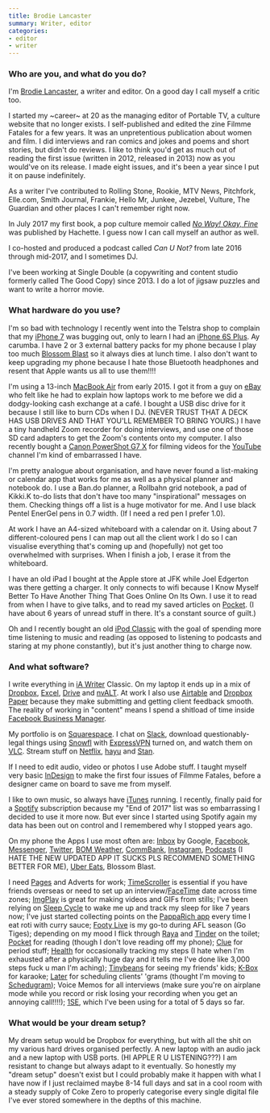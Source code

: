 ```yaml
---
title: Brodie Lancaster
summary: Writer, editor
categories:
- editor
- writer
---
```


### Who are you, and what do you do?

I'm [Brodie Lancaster](http://www.brodielancaster.com/ "Brodie's website."), a writer and editor. On a good day I call myself a critic too. 

I started my ~career~ at 20 as the managing editor of Portable TV, a culture website that no longer exists. I self-published and edited the zine Filmme Fatales for a few years. It was an unpretentious publication about women and film. I did interviews and ran comics and jokes and poems and short stories, but didn't do reviews. I like to think you'd get as much out of reading the first issue (written in 2012, released in 2013) now as you would've on its release. I made eight issues, and it's been a year since I put it on pause indefinitely.

As a writer I've contributed to Rolling Stone, Rookie, MTV News, Pitchfork, Elle.com, Smith Journal, Frankie, Hello Mr, Junkee, Jezebel, Vulture, The Guardian and other places I can't remember right now.

In July 2017 my first book, a pop culture memoir called [_No Way! Okay, Fine_](http://www.brodielancaster.com/#/book-1/ "Brodie's book.") was published by Hachette. I guess now I can call myself an author as well.

I co-hosted and produced a podcast called *Can U Not?* from late 2016 through mid-2017, and I sometimes DJ.

I've been working at Single Double (a copywriting and content studio formerly called The Good Copy) since 2013. I do a lot of jigsaw puzzles and want to write a horror movie.

### What hardware do you use?

I'm so bad with technology I recently went into the Telstra shop to complain that my [iPhone 7][iphone-7] was bugging out, only to learn I had an [iPhone 6S Plus][iphone-6s-plus]. Ay carumba. I have 2 or 3 external battery packs for my phone because I play too much [Blossom Blast][blossom-blast-saga-ios] so it always dies at lunch time. I also don't want to keep upgrading my phone because I hate those Bluetooth headphones and resent that Apple wants us all to use them!!!!

I'm using a 13-inch [MacBook Air][macbook-air] from early 2015. I got it from a guy on [eBay][] who felt like he had to explain how laptops work to me before we did a dodgy-looking cash exchange at a café. I bought a USB disc drive for it because I still like to burn CDs when I DJ. (NEVER TRUST THAT A DECK HAS USB DRIVES AND THAT YOU'LL REMEMBER TO BRING YOURS.) I have a tiny handheld Zoom recorder for doing interviews, and use one of those SD card adapters to get the Zoom's contents onto my computer. I also recently bought a [Canon PowerShot G7 X][powershot-g7-x] for filming videos for the [YouTube][] channel I'm kind of embarrassed I have.

I'm pretty analogue about organisation, and have never found a list-making or calendar app that works for me as well as a physical planner and notebook do. I use a Ban.do planner, a Rollbahn grid notebook, a pad of Kikki.K to-do lists that don't have too many "inspirational" messages on them. Checking things off a list is a huge motivator for me. And I use black Pentel EnerGel pens in 0.7 width. (If I need a red pen I prefer 1.0).

At work I have an A4-sized whiteboard with a calendar on it. Using about 7 different-coloured pens I can map out all the client work I do so I can visualise everything that's coming up and (hopefully) not get too overwhelmed with surprises. When I finish a job, I erase it from the whiteboard.

I have an old iPad I bought at the Apple store at JFK while Joel Edgerton was there getting a charger. It only connects to wifi because I Know Myself Better To Have Another Thing That Goes Online On Its Own. I use it to read from when I have to give talks, and to read my saved articles on [Pocket][]. (I have about 6 years of unread stuff in there. It's a constant source of guilt.)

Oh and I recently bought an old [iPod Classic][ipod-classic] with the goal of spending more time listening to music and reading (as opposed to listening to podcasts and staring at my phone constantly), but it's just another thing to charge now.

### And what software?

I write everything in [iA Writer][ia-writer-ios] Classic. On my laptop it ends up in a mix of [Dropbox][], [Excel][], [Drive][google-drive] and [nvALT][]. At work I also use [Airtable][] and [Dropbox Paper][dropbox-paper] because they make submitting and getting client feedback smooth. The reality of working in "content" means I spend a shitload of time inside [Facebook Business Manager][facebook-business-manager].

My portfolio is on [Squarespace][]. I chat on [Slack][], download questionably-legal things using [Snowfl][] with [ExpressVPN][] turned on, and watch them on [VLC][]. Stream stuff on [Netflix][], [hayu][] and [Stan][].

If I need to edit audio, video or photos I use Adobe stuff. I taught myself very basic [InDesign][] to make the first four issues of Filmme Fatales, before a designer came on board to save me from myself.

I like to own music, so always have [iTunes][] running. I recently, finally paid for a [Spotify][] subscription because my "End of 2017" list was so embarrassing I decided to use it more now. But ever since I started using Spotify again my data has been out on control and I remembered why I stopped years ago.

On my phone the Apps I use most often are: [Inbox][google-inbox-ios] by Google, [Facebook][facebook-ios], [Messenger][facebook-messenger-ios], [Twitter][twitter-ios], [BOM Weather][bom-weather-ios], [CommBank][commbank-ios], [Instagram][instagram-ios], [Podcasts][podcasts-ios] (I HATE THE NEW UPDATED APP IT SUCKS PLS RECOMMEND SOMETHING BETTER FOR ME), [Uber Eats][uber-eats-ios], Blossom Blast.

I need [Pages][pages-ios] and Adverts for work; [TimeScroller][timescroller-ios] is essential if you have friends overseas or need to set up an interview/[FaceTime][] date across time zones; [ImgPlay][imgplay-ios] is great for making videos and GIFs from stills; I've been relying on [Sleep Cycle][sleep-cycle-ios] to wake me up and track my sleep for like 7 years now; I've just started collecting points on the [PappaRich app][papparich-aus-ios] every time I eat roti with curry sauce; [Footy Live][footy-live-ios] is my go-to during AFL season (Go Tiges); depending on my mood I flick through [Raya][raya-ios] and [Tinder][tinder-ios] on the toilet; [Pocket][pocket-ios] for reading (though I don't love reading off my phone); [Clue][clue-ios] for period stuff; [Health][health-ios] for occasionally tracking my steps (I hate when I'm exhausted after a physically huge day and it tells me I've done like 3,000 steps fuck u man I'm aching); [Tinybeans][tinybeans-ios] for seeing my friends' kids; [K-Box][karaoke-k-box-ios] for karaoke; [Later][later-ios] for scheduling clients' 'grams (thought I'm moving to [Schedugram][skedsocial]); Voice Memos for all interviews (make sure you're on airplane mode while you record or risk losing your recording when you get an annoying call!!!!); [1SE][1-second-everyday-ios], which I've been using for a total of 5 days so far.

### What would be your dream setup?

My dream setup would be Dropbox for everything, but with all the shit on my various hard drives organised perfectly. A new laptop with an audio jack and a new laptop with USB ports. (HI APPLE R U LISTENING???) I am resistant to change but always adapt to it eventually. So honestly my "dream setup" doesn't exist but I could probably make it happen with what I have now if I just reclaimed maybe 8-14 full days and sat in a cool room with a steady supply of Coke Zero to properly categorise every single digital file I've ever stored somewhere in the depths of this machine.

[iphone-6s-plus]: https://en.wikipedia.org/wiki/IPhone_6s_Plus "A large smartphone."
[iphone-7]: https://en.wikipedia.org/wiki/IPhone_7 "A 4.7 inch iOS smartphone."
[ipod-classic]: https://www.apple.com/ipodclassic/ "A music player."
[macbook-air]: https://www.apple.com/macbook-air/ "A very thin laptop."
[powershot-g7-x]: https://en.wikipedia.org/wiki/Canon_PowerShot_G7_X "A 20 megapixel digital camera."
[1-second-everyday-ios]: https://itunes.apple.com/us/app/1-second-everyday/id587823548 "An app for capturing a second of video every day."
[airtable]: https://airtable.com/ "A service for organising data."
[blossom-blast-saga-ios]: https://itunes.apple.com/us/app/blossom-blast-saga/id973482525 "A flower-based matching game."
[bom-weather-ios]: https://itunes.apple.com/au/app/bom-weather/id1100096880 "A weather app."
[clue-ios]: https://itunes.apple.com/us/app/clue-health-period-tracker/id657189652 "A period and health tracking app."
[commbank-ios]: https://itunes.apple.com/au/app/commbank/id310251202?mt=8 "An app for the banking service."
[dropbox-paper]: https://www.dropbox.com/paper "A document collaboration service."
[dropbox]: https://www.dropbox.com/ "Online syncing and storage."
[ebay]: https://www.ebay.com/ "An auction service."
[excel]: https://products.office.com/en-us/excel "A spreadsheet application."
[expressvpn]: https://www.expressvpn.com/ "A VPN service."
[facebook-business-manager]: https://business.facebook.com/ "A tool for managing your business on Facebook."
[facebook-ios]: https://itunes.apple.com/us/app/facebook/id284882215 "An iPhone app for accessing Facebook."
[facebook-messenger-ios]: https://itunes.apple.com/us/app/facebook-messenger/id454638411 "A Facebook chat client app."
[facetime]: https://en.wikipedia.org/wiki/FaceTime "Mac and iOS software for easy video chatting."
[footy-live-ios]: https://itunes.apple.com/au/app/footy-live-afl-scores-stats/id306930083?mt=8 "An app for tracking AFL scores and stats."
[google-drive]: https://drive.google.com/ "A cloud storage service."
[google-inbox-ios]: https://itunes.apple.com/app/apple-store/id905060486 "A smart email client."
[hayu]: https://www.hayu.com/ "An on-demand reality TV service."
[health-ios]: https://www.apple.com/ios/health/ "An app built into iOS for tracking your health."
[ia-writer-ios]: https://itunes.apple.com/us/app/ia-writer/id392502056 "A focus-oriented writing application for iOS."
[imgplay-ios]: https://itunes.apple.com/us/app/imgplay-gif-maker/id989843523?mt=8 "An app for creating GIFs from videos."
[indesign]: https://www.adobe.com/products/indesign.html "A desktop/web publishing application."
[instagram-ios]: https://itunes.apple.com/us/app/instagram/id389801252 "A photo taking/sharing app."
[itunes]: https://www.apple.com/itunes/ "A jukebox application and online store."
[karaoke-k-box-ios]: https://itunes.apple.com/US/app/id954162699 "A karaoke app."
[later-ios]: https://itunes.apple.com/us/app/later/id784907999 "An app for scheduling Instagram posts."
[netflix]: https://www.netflix.com/ "A movie rental and streaming service."
[nvalt]: http://brettterpstra.com/projects/nvalt/ "A fork of Notational Velocity with extra features."
[pages-ios]: https://itunes.apple.com/us/app/pages/id361309726 "A word processor for iOS."
[papparich-aus-ios]: https://itunes.apple.com/au/app/papparich-aus-malaysian-food/id1150219568 "A loyalty app for a Malaysian restaurant in Australia."
[pocket-ios]: https://getpocket.com/ios/ "An app for the read-it-later service."
[pocket]: https://getpocket.com/ "A service for storing links to look at later on."
[podcasts-ios]: https://itunes.apple.com/us/app/podcasts/id525463029 "An app for listening to podcasts."
[raya-ios]: https://itunes.apple.com/us/app/raya/id957215308 "An app for the dating and networking service."
[skedsocial]: https://skedsocial.com/ "A service for scheduling Instagram posts."
[slack]: https://slack.com/ "A collaboration service."
[sleep-cycle-ios]: https://itunes.apple.com/us/app/sleep-cycle-alarm-clock/id320606217 "A sleep tracking and analysis app."
[snowfl]: https://snowfl.com/ "A torrent aggregator service."
[spotify]: https://www.spotify.com/us/ "A music streaming service."
[squarespace]: https://www.squarespace.com/ "A site hosting/creation service."
[stan]: https://www.stan.com.au/ "An on-demand streaming service."
[timescroller-ios]: https://itunes.apple.com/us/app/timescroller-time-zone-utility/id288013812 "A timezone and meeting planner app."
[tinder-ios]: https://itunes.apple.com/au/app/tinder/id547702041 "A dating app."
[tinybeans-ios]: https://itunes.apple.com/us/app/tinybeans-baby-album-journal/id521633042 "An app for sharing baby photos."
[twitter-ios]: https://itunes.apple.com/app/twitter/id333903271 "A Twitter client."
[uber-eats-ios]: https://itunes.apple.com/us/app/uber-eats-food-delivery/id1058959277 "An app for the food delivery service."
[vlc]: http://www.videolan.org/vlc/ "An open-source media player."
[youtube]: https://www.youtube.com/ "A web site for watching 80's TV commercials and bad mashups."
